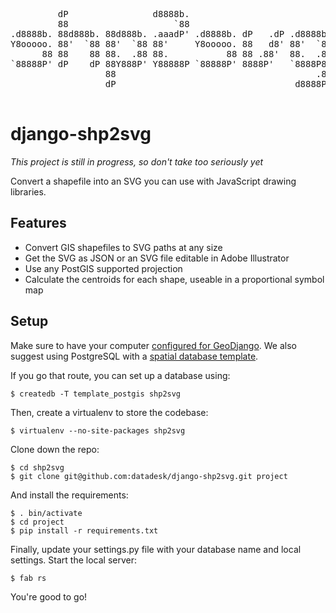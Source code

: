 <pre>

         dP                d8888b.                            
         88                    `88                            
.d8888b. 88d888b. 88d888b. .aaadP' .d8888b. dP   .dP .d8888b. 
Y8ooooo. 88'  `88 88'  `88 88'     Y8ooooo. 88   d8' 88'  `88 
      88 88    88 88.  .88 88.           88 88 .88'  88.  .88 
`88888P' dP    dP 88Y888P' Y88888P `88888P' 8888P'   `8888P88 
                  88                                      .88 
                  dP                                  d8888P  

</pre>

django-shp2svg
==============

*This project is still in progress, so don't take too seriously yet*

Convert a shapefile into an SVG you can use with JavaScript drawing libraries.

Features
--------

* Convert GIS shapefiles to SVG paths at any size
* Get the SVG as JSON or an SVG file editable in Adobe Illustrator
* Use any PostGIS supported projection
* Calculate the centroids for each shape, useable in a proportional symbol map

Setup
-----

Make sure to have your computer [configured for GeoDjango](https://docs.djangoproject.com/en/dev/ref/contrib/gis/tutorial/). We also suggest using PostgreSQL with a [spatial database template](https://docs.djangoproject.com/en/dev/ref/contrib/gis/install/postgis/#spatialdb-template).

If you go that route, you can set up a database using:

    $ createdb -T template_postgis shp2svg

Then, create a virtualenv to store the codebase:

    $ virtualenv --no-site-packages shp2svg

Clone down the repo:

    $ cd shp2svg
    $ git clone git@github.com:datadesk/django-shp2svg.git project

And install the requirements:

    $ . bin/activate
    $ cd project
    $ pip install -r requirements.txt

Finally, update your settings.py file with your database name and local settings. Start the local server:

    $ fab rs

You're good to go!